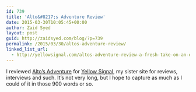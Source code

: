 ```yaml
---
id: 739
title: 'Alto&#8217;s Adventure Review'
date: 2015-03-30T10:05:45+00:00
author: Zaid Syed
layout: post
guid: http://zaidsyed.com/blog/?p=739
permalink: /2015/03/30/altos-adventure-review/
linked_list_url:
  - http://yellowsignal.com/altos-adventure-review-a-fresh-take-on-an-old-genre/
---
```

I reviewed [Alto&#8217;s Adventure](https://itunes.apple.com/us/app/altos-adventure/id950812012?ls=1&mt=8) for [Yellow Signal](http://yellowsignal.com), my sister site for reviews, interviews and such. It&#8217;s not very long, but I hope to capture as much as I could of it in those 900 words or so.